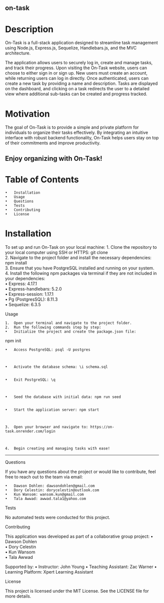 ## on-task

# Description

On-Task is a full-stack application designed to streamline task management using Node.js, Express.js, Sequelize, Handlebars.js, and the MVC architecture.

The application allows users to securely log in, create and manage tasks, and track their progress. Upon visiting the On-Task website, users can choose to either sign in or sign up. New users must create an account, while returning users can log in directly. Once authenticated, users can create a new task by providing a name and description. Tasks are displayed on the dashboard, and clicking on a task redirects the user to a detailed view where additional sub-tasks can be created and progress tracked.

# Motivation

The goal of On-Task is to provide a simple and private platform for individuals to organize their tasks effectively. By integrating an intuitive interface with robust backend functionality, On-Task helps users stay on top of their commitments and improve productivity.

## Enjoy organizing with On-Task!

# Table of Contents

    •	Installation
    •	Usage
    •	Questions
    •	Tests
    •	Contributing
    •	License

# Installation

To set up and run On-Task on your local machine: 1. Clone the repository to your local computer using SSH or HTTPS: git clone <repository-url> \
 2. Navigate to the project folder and install the necessary dependencies: npm install \
 3. Ensure that you have PostgreSQL installed and running on your system. \
 4. Install the following npm packages via terminal if they are not included in your dependencies: \
 • Express: 4.17.1 \
 • Express-handlebars: 5.2.0 \
 • Express-session: 1.17.1 \
 • Pg (PostgresSQL): 8.11.3 \
 • Sequelize: 6.3.5

Usage

    1.	Open your terminal and navigate to the project folder.
    2.	Run the following commands step by step:
    •	Initialize the project and create the package.json file:

npm init

    •	Access PostgreSQL: psql -U postgres



    •	Activate the database schema: \i schema.sql


    •	Exit PostgreSQL: \q



    •	Seed the database with initial data: npm run seed


    •	Start the application server: npm start



    3.	Open your browser and navigate to: https://on-task.onrender.com/login



    4.	Begin creating and managing tasks with ease!

---

Questions

If you have any questions about the project or would like to contribute, feel free to reach out to the team via email:

    •	Dawson Dohlen: dawsondohlen@gmail.com
    •	Dory Celestin: dorycelestin@outlook.com
    •	Kun Wansom: wansom.kun@gmail.com
    •	Tala Awwad: awwad.tala1@yahoo.com

Tests

No automated tests were conducted for this project.

Contributing

This application was developed as part of a collaborative group project:
• Dawson Dohlen \
 • Dory Celestin \
 • Kun Wansom \
 • Tala Awwad

Supported by:
• Instructor: John Young
• Teaching Assistant: Zac Warner
• Learning Platform: Xpert Learning Assistant

License

This project is licensed under the MIT License. See the LICENSE file for more details.

